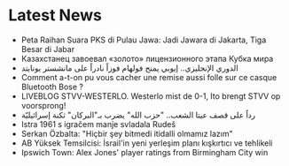 # Latest News
-  Peta Raihan Suara PKS di Pulau Jawa: Jadi Jawara di Jakarta, Tiga Besar di Jabar
-  Казахстанец завоевал «золото» лицензионного этапа Кубка мира
-  الدوري الإنجليزي.. إيوبي يمنح فولهام فوزاً نادراً على مانشستر يونايتد
-  Comment a-t-on pu vous cacher une remise aussi folle sur ce casque Bluetooth Bose ?
-  LIVEBLOG STVV-WESTERLO. Westerlo mist de 0-1, Ito brengt STVV op voorsprong!
-  رداً على قصف عيتا الشعب.. "حزب الله" يضرب بـ"البركان" ثكنة إسرائيليّة
-  Istra 1961 s igračem manje svladala Rudeš
-  Serkan Özbalta: "Hiçbir şey bitmedi itidalli olmamız lazım"
-  AB Yüksek Temsilcisi: İsrail'in yeni yerleşim planı kışkırtıcı ve tehlikeli
-  Ipswich Town: Alex Jones' player ratings from Birmingham City win
